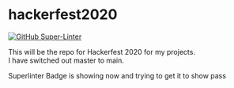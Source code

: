 # hackerfest2020
[![GitHub Super-Linter](https://github.com/josdmyer/hackerfest2020/workflows/Lint%20Code%20Base/badge.svg)](https://github.com/marketplace/actions/super-linter)

This will be the repo for Hackerfest 2020 for my projects.  
I have switched out master to main.

Superlinter Badge is showing now and trying to get it to show pass
